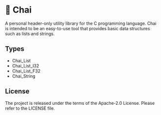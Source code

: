 # 🍵 Chai

A personal header-only utility library for the C programming language.
Chai is intended to be an easy-to-use tool that provides basic data structures such as lists and strings.

## Types

* Chai_List
* Chai_List_I32
* Chai_List_F32
* Chai_String

## License

The project is released under the terms of the Apache-2.0 License.
Please refer to the LICENSE file.
